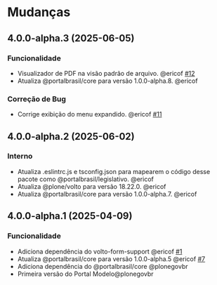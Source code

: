 # Mudanças

<!-- towncrier release notes start -->

## 4.0.0-alpha.3 (2025-06-05)


### Funcionalidade

- Visualizador de PDF na visão padrão de arquivo. @ericof [#12](https://github.com/portal-br/legislativo/issue/12)
- Atualiza @portalbrasil/core para versão 1.0.0-alpha.8. @ericof 


### Correção de Bug

- Corrige exibição do menu expandido. @ericof [#11](https://github.com/portal-br/legislativo/issue/11)

## 4.0.0-alpha.2 (2025-06-02)


### Interno

- Atualiza .eslintrc.js e tsconfig.json para mapearem o código desse pacote como @portalbrasil/legislativo. @ericof 
- Atualiza @plone/volto para versão 18.22.0. @ericof 
- Atualiza @portalbrasil/core para versão 1.0.0-alpha.7. @ericof 

## 4.0.0-alpha.1 (2025-04-09)


### Funcionalidade

- Adiciona dependência do volto-form-support @ericof [#1](https://github.com/portal-br/legislativo/issue/1)
- Atualiza @portalbrasil/core para versão 1.0.0-alpha.5 @ericof [#7](https://github.com/portal-br/legislativo/issue/7)
- Adiciona dependência do @portalbrasil/core @plonegovbr 
- Primeira versão do Portal Modelo@plonegovbr
